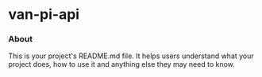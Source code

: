 van-pi-api
==========

### About

This is your project's README.md file. It helps users understand what your
project does, how to use it and anything else they may need to know.